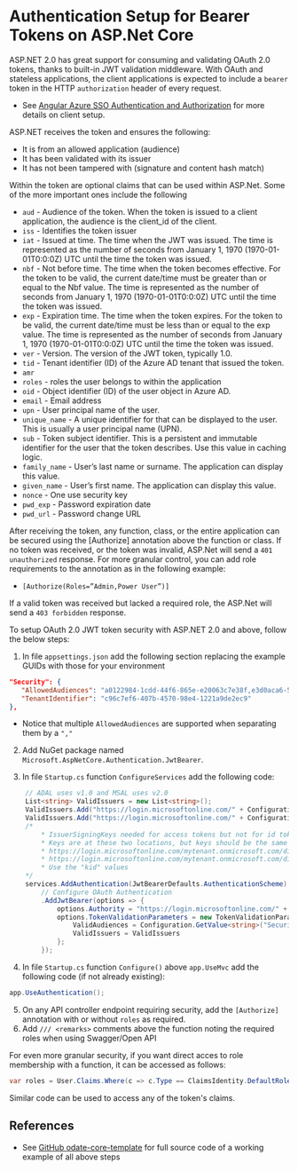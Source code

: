 # Authentication Setup for Bearer Tokens on ASP.Net Core

ASP.NET 2.0 has great support for consuming and validating OAuth 2.0 tokens, thanks to built-in JWT validation middleware.  With OAuth and stateless applications, the client applications is expected to include a `bearer` token in the HTTP `authorization` header of every request.

* See [Angular Azure SSO Authentication and Authorization](https://github.com/PaulGilchrist/documents/blob/master/articles/angular-azure-sso-authentication-and-authorization.md) for more details on client setup.

ASP.NET receives the token and ensures the following:

* It is from an allowed application (audience)
* It has been validated with its issuer
* It has not been tampered with (signature and content hash match)

Within the token are optional claims that can be used within ASP.Net.  Some of the more important ones include the following

* `aud` - Audience of the token. When the token is issued to a client application, the audience is the client_id of the client.
* `iss` - Identifies the token issuer
* `iat` - Issued at time. The time when the JWT was issued. The time is represented as the number of seconds from January 1, 1970 (1970-01-01T0:0:0Z) UTC until the time the token was issued.
* `nbf` - Not before time. The time when the token becomes effective. For the token to be valid, the current date/time must be greater than or equal to the Nbf value. The time is represented as the number of seconds from January 1, 1970 (1970-01-01T0:0:0Z) UTC until the time the token was issued.
* `exp` - Expiration time. The time when the token expires. For the token to be valid, the current date/time must be less than or equal to the exp value. The time is represented as the number of seconds from January 1, 1970 (1970-01-01T0:0:0Z) UTC until the time the token was issued.
* `ver` - Version. The version of the JWT token, typically 1.0.
* `tid` - Tenant identifier (ID) of the Azure AD tenant that issued the token.
* `amr`
* `roles` - roles the user belongs to within the application
* `oid` - Object identifier (ID) of the user object in Azure AD.
* `email` - Email address
* `upn` - User principal name of the user.
* `unique_name` - A unique identifier for that can be displayed to the user. This is usually a user principal name (UPN).
* `sub` - Token subject identifier. This is a persistent and immutable identifier for the user that the token describes. Use this value in caching logic.
* `family_name` - User’s last name or surname. The application can display this value.
* `given_name` - User’s first name. The application can display this value.
* `nonce` - One use security key
* `pwd_exp` - Password expiration date
* `pwd_url` - Password change URL

After receiving the token, any function, class, or the entire application can be secured using the [Authorize] annotation above the function or class.  If no token was received, or the token was invalid, ASP.Net will send a `401 unauthorized` response.  For more granular control, you can add role requirements to the annotation as in the following example:

* `[Authorize(Roles=”Admin,Power User”)]`

If a valid token was received but lacked a required role, the ASP.Net will send a `403 forbidden` response.

To setup OAuth 2.0 JWT token security with ASP.NET 2.0 and above, follow the below steps:

1. In file `appsettings.json` add the following section replacing the example GUIDs with those for your environment

```json
"Security": {
   "AllowedAudiences": "a0122984-1cdd-44f6-865e-e20063c7e38f,e3d0aca6-5501-461e-84a9-c0adfc0e3860",
   "TenantIdentifier": "c96c7ef6-407b-4570-98e4-1221a9de2ec9"
},
```

   * Notice that multiple `AllowedAudiences` are supported when separating them by a `","`

2. Add NuGet package named `Microsoft.AspNetCore.Authentication.JwtBearer`.

3. In file `Startup.cs` function `ConfigureServices` add the following code:

```cs
    // ADAL uses v1.0 and MSAL uses v2.0
    List<string> ValidIssuers = new List<string>();
    ValidIssuers.Add("https://login.microsoftonline.com/" + Configuration.GetValue<string>("Security:TenantIdentifier"));
    ValidIssuers.Add("https://login.microsoftonline.com/" + Configuration.GetValue<string>("Security:TenantIdentifier") + "/v2.0");
    /*
        * IssuerSigningKeys needed for access tokens but not for id tokens
        * Keys are at these two locations, but keys should be the same at both URLs:
        * https://login.microsoftonline.com/mytenant.onmicrosoft.com/discovery/keys
        * https://login.microsoftonline.com/mytenant.onmicrosoft.com/discovery/v2.0/keys
        * Use the "kid" values
    */
    services.AddAuthentication(JwtBearerDefaults.AuthenticationScheme)
        // Configure OAuth Authentication
        .AddJwtBearer(options => {
            options.Authority = "https://login.microsoftonline.com/" + Configuration.GetValue<string>("Security:TenantIdentifier");
            options.TokenValidationParameters = new TokenValidationParameters {
                ValidAudiences = Configuration.GetValue<string>("Security:AllowedAudiences").Split(','),
                ValidIssuers = ValidIssuers
            };
        });
```

4. In file `Startup.cs` function `Configure()` above `app.UseMvc` add the following code (if not already existing):

```cs
app.UseAuthentication();
```

5. On any API controller endpoint requiring security, add the `[Authorize]` annotation with or without `roles` as required.
6. Add `/// <remarks>` comments above the function noting the required roles when using Swagger/Open API

For even more granular security, if you want direct acces to role membership with a function, it can be accessed as follows:

```cs
var roles = User.Claims.Where(c => c.Type == ClaimsIdentity.DefaultRoleClaimType).FirstOrDefault().Value.Split(',');
```

Similar code can be used to access any of the token's claims.

## References

* See [GitHub odate-core-template](https://github.com/PaulGilchrist/odata-core-template) for full source code of a working example of all above steps
